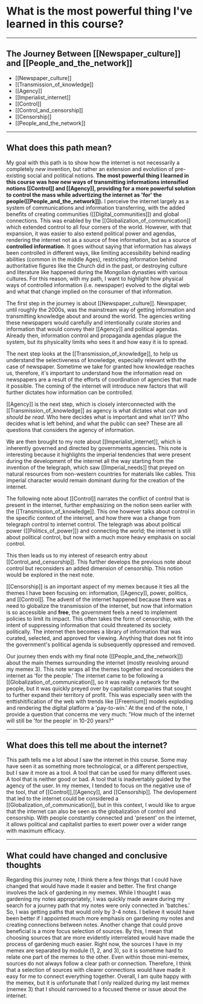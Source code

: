 # What is the most powerful thing I've learned in this course?

---

## The Journey Between [[Newspaper_culture]] and [[People_and_the_network]]

- [[Newspaper_culture]]
- [[Transmission_of_knowledge]]
- [[Agency]]
- [[Imperialist_internet]]
- [[Control]]
- [[Control_and_censorship]]
- [[Censorship]]
- [[People_and_the_network]]

---

## What does this path mean?

My goal with this path is to show how the internet is not necessarily a completely *new* invention, but rather an extension and evolutiion of pre-existing social and political notions. **The most powerful thing I learned in this course was how new ways of transmitting informations intensified notions [[Control]] and [[Agency]], providing for a more powerful solution to control the mass while advertizing the internet as 'for' the people([[People_and_the_network]]).** I perceive the internet largely as a system of communications and information transferring, with the added benefits of creating communities ([[Digital_communities]]) and global connections. This was enabled by the [[Globalization_of_communication]] which extended control to all four corners of the world. However, with that expansion, it was easier to also extend political power and agendas, rendering the internet not as a source of free information, but as a source of **controlled information**. It goes without saying that information has always been controlled in different ways, like limiting accessibility behind reading abilities (common in the middle Ages), restricting information behind authoritative figures like the Church did in the past, or destroying culture and literature like happened during the Mongolian dynasties with various cultures. For this reason, with my path, I want to highlight how physical ways of controlled information (i.e. newspaper) evolved to the digital web and what that change implied on the consumer of that information.

The first step in the journey is about [[Newspaper_culture]]. Newspaper, until roughly the 2000s, was the mainstream way of getting information and transmitting knowledge about and around the world. The agencies writing these newspapers would carefully and intentionally curate stories and information that would convey their [[Agency]] and political agendas. Already then, information control and propaganda agendas plague the system, but its physicality limits who sees it and how easy it is to spread. 

The next step looks at the [[Transmission_of_knowledge]], to help us understand the selectiveness of knowledge, especially relevant with the case of newspaper. Sometime we take for granted how knowledge reaches us, therefore, it's important to understand how the information read on newspapers are a result of the efforts of coordination of agencies that made it possible. The coming of the internet will introduce new factors that will further dictates how information can be controlled. 

[[Agency]] is the next step, which is closely interconnected with the [[Transmission_of_knowledge]] as agency is what dictates what *can* and *should be read*. Who here decides what is important and what isn't? Who decides what is left behind, and what the public can see? These are all questions that considers the agency of information. 

We are then brought to my note about [[Imperialist_internet]], which is inherently governed and directed by governments agencies. This note is interesting because it highlights the imperial tendencies that were present during the development of the internet all the way starting from the invention of the telegraph, which saw [[Imperial_needs]] that preyed on natural resources from non-western countries for materials like cables. This imperial character would remain dominant during for the creation of the internet.

The following note about [[Control]] narrates the conflict of control that is present in the internet, further emphasizing on the notion seen earlier with the [[Transmission_of_knowledge]]. This one however talks about control in the specific context of the internet, and how there was a change from telegraph control to internet control. The telegraph was about political power ([[Politics_of_power]]) and connecting the world; the internet is still about political control, but now with a much more heavy emphasis on social control. 

This then leads us to my interest of research entry about [[Control_and_censorship]]. This further develops the previous note about control but reconsiders an added dimension of censorship. This notion would be explored in the next note.

[[Censorship]] is an important aspect of my memex because it ties all the themes I have been focusing on: information, [[Agency]], power, politics, and [[Control]]. The advent of the internet happened because there was a need to globalize the transmission of the internet, but now that information is so accessible and **free**, the government feels a need to implement policies to limit its impact. This often takes the form of censorship, with the intent of suppressing information that could threatened its society politically. The internet then becomes a library of information that was curated, selected, and approved for viewing. Anything that does not fit into the government's political agenda is subsequently oppressed and removed. 

Our journey then ends with my final note ([[People_and_the_network]]) about the main themes surrounding the internet (mostly revolving around my memex 3). This note wraps all the themes together and reconsiders the internet as 'for the people.' The internet came to be following a [[Globalization_of_communication]], so it was really a network for the people, but it was quickly preyed over by capitalist companies that sought to further expand their territory of profit. This was especially seen with the enttishitification of the web with trends like [[Freemium]] models exploding and rendering the digital platform a 'pay-to-win.' At the end of the note, I provide a question that concerns me very much: "How much of the internet will still be 'for the people' in 10-20 years?"

---

## What does this tell me about the internet?

This path tells me a lot about I saw the internet in this course. Some may have seen it as something more technological, or a different perspective, but I saw it more as a tool. A tool that can be used for many different uses. A tool that is neither good or bad. A tool that is inadvertably guided by the agency of the user. In my memex, I tended to focus on the negative use of the tool, that of [[Control]],[[Agency]], and [[Censorship]]. The devlopement that led to the internet could be considered a [[Globalization_of_communication]], but in this context, I would like to argue that the internet can also be seen as the globalization of control and censorship. With people constantly connected and 'present' on the internet, it allows political and capitalist parties to exert power over a wider range with maximum efficacy. 

---

## What could have changed and conclusive thoughts

Regarding this journey note, I think there a few things that I could have changed that would have made it easier and better. The first change involves the lack of gardening in my memex. While I thought I was gardening my notes appropriately, I was quickly made aware during my search for a journey path that my notes were only connected in 'batches.' So, I was getting paths that would only by 3-4 notes. I believe it would have been better if I appointed much more emphasis on gardening my notes and creating connections between notes. Another change that could prove beneficial is a more focus selection of sources. By this, I mean that choosing sources that are more evidently interrelated would have made the process of gardening much easier. Right now, the sources I have in my memex are separated by module (1, 2, and 3), so it is sometime hard to relate one part of the memex to the other. Even within those mini-memex, sources do not always follow a clear path or connection. Therefore, I think that a selection of sources with clearer connections would have made it easy for me to connect everything together. Overall, I am quite happy with the memex, but it is unfortunate that I only realized during my last memex (memex 3) that I should narrowed to a focused theme or issue about the internet. 

